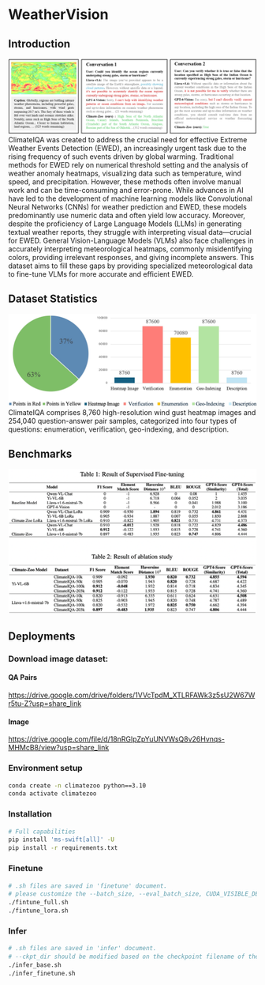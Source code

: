 # WeatherVision
## Introduction
![image](https://github.com/AlexJJJChen/Climate-Zoo/blob/main/intro_img/nips-case-study_page-0001.jpg)
ClimateIQA was created to address the crucial need for effective Extreme Weather Events Detection (EWED), an increasingly urgent task due to the rising frequency of such events driven by global warming. Traditional methods for EWED rely on numerical threshold setting and the analysis of weather anomaly heatmaps, visualizing data such as temperature, wind speed, and precipitation. However, these methods often involve manual work and can be time-consuming and error-prone. While advances in AI have led to the development of machine learning models like Convolutional Neural Networks (CNNs) for weather prediction and EWED, these models predominantly use numeric data and often yield low accuracy. Moreover, despite the proficiency of Large Language Models (LLMs) in generating textual weather reports, they struggle with interpreting visual data—crucial for EWED. General Vision-Language Models (VLMs) also face challenges in accurately interpreting meteorological heatmaps, commonly misidentifying colors, providing irrelevant responses, and giving incomplete answers. This dataset aims to fill these gaps by providing specialized meteorological data to fine-tune VLMs for more accurate and efficient EWED. 

## Dataset Statistics
![image](https://github.com/AlexJJJChen/Climate-Zoo/blob/main/intro_img/nips-chart_page-0001.jpg)
ClimateIQA comprises 8,760 high-resolution wind gust heatmap images and 254,040 question-answer pair samples, categorized into four types of questions: enumeration, verification, geo-indexing, and description. 

## Benchmarks

![image](https://github.com/AlexJJJChen/Climate-Zoo/blob/main/intro_img/benchmarks.png)

## Deployments
### Download image dataset:
#### QA Pairs 
https://drive.google.com/drive/folders/1VVcTpdM_XTLRFAWk3z5sU2W67Wr5tu-Z?usp=share_link  
#### Image 
https://drive.google.com/file/d/18nRGlpZpYuUNVWsQ8v26Hvnqs-MHMcB8/view?usp=share_link

### Environment setup
```bash
conda create -n climatezoo python==3.10
conda activate climatezoo
```

### Installation
```bash
# Full capabilities
pip install 'ms-swift[all]' -U
pip install -r requirements.txt
```

### Finetune
```bash
# .sh files are saved in 'finetune' document.
# please customize the --batch_size, --eval_batch_size, CUDA_VISIBLE_DEVICES, --num_train_epochs
./fintune_full.sh
./fintune_lora.sh
```
### Infer
```bash
# .sh files are saved in 'infer' document.
# --ckpt_dir should be modified based on the checkpoint filename of the finetune output.
./infer_base.sh
./infer_finetune.sh
```
